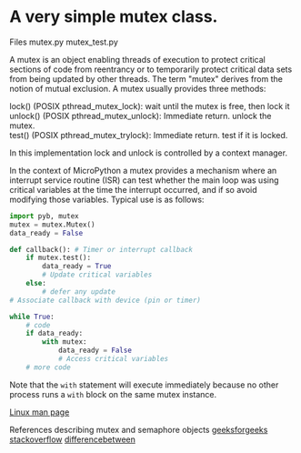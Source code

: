 # A very simple mutex class.

Files mutex.py mutex_test.py

A mutex is an object enabling threads of execution to protect critical sections of code from reentrancy
or to temporarily protect critical data sets from being updated by other threads. The term "mutex"
derives from the notion of mutual exclusion. A mutex usually provides three methods:

lock() (POSIX pthread_mutex_lock): wait until the mutex is free, then lock it  
unlock() (POSIX pthread_mutex_unlock): Immediate return. unlock the mutex.  
test() (POSIX pthread_mutex_trylock): Immediate return. test if it is locked.  

In this implementation lock and unlock is controlled by a context manager.

In the context of MicroPython a mutex provides a mechanism where an interrupt service routine (ISR) can
test whether the main loop was using critical variables at the time the interrupt occurred, and if so
avoid modifying those variables. Typical use is as follows:

```python
import pyb, mutex
mutex = mutex.Mutex()
data_ready = False

def callback(): # Timer or interrupt callback
    if mutex.test():
        data_ready = True
        # Update critical variables
    else:
        # defer any update
# Associate callback with device (pin or timer)

while True:
    # code
    if data_ready:
        with mutex:
            data_ready = False
            # Access critical variables
    # more code
```
Note that the ``with`` statement will execute immediately because no other process runs a ``with`` block
on the same mutex instance.

[Linux man page](http://linux.die.net/man/3/pthread_mutex_lock)

References describing mutex and semaphore objects
[geeksforgeeks](http://www.geeksforgeeks.org/mutex-vs-semaphore/)
[stackoverflow](http://stackoverflow.com/questions/62814/difference-between-binary-semaphore-and-mutex)
[differencebetween](http://www.differencebetween.net/language/difference-between-mutex-and-semaphore/)
